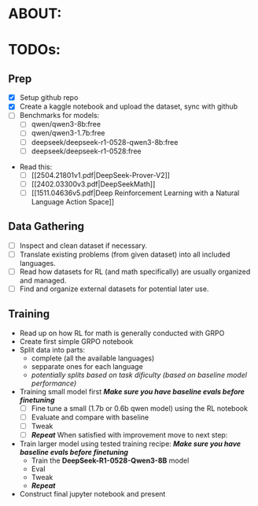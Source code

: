 # ABOUT:

# TODOs:

## Prep
- [x] Setup github repo 
- [x] Create a kaggle notebook and upload the dataset, sync with github
- [ ] Benchmarks for models:
	- [ ] qwen/qwen3-8b:free
	- [ ] qwen/qwen3-1.7b:free
	- [ ] deepseek/deepseek-r1-0528-qwen3-8b:free
	- [ ] deepseek/deepseek-r1-0528:free
- Read this:
	- [ ] [[2504.21801v1.pdf|DeepSeek-Prover-V2]]
	- [ ] [[2402.03300v3.pdf|DeepSeekMath]]
	- [ ]  [[1511.04636v5.pdf|Deep Reinforcement Learning with a Natural Language Action Space]]

## Data Gathering
- [ ] Inspect and clean dataset if necessary.
- [ ] Translate existing problems (from given dataset) into all included languages.
- [ ] Read how datasets for RL (and math specifically) are usually organized and managed.
- [ ] Find and organize external datasets for potential later use.

## Training
- Read up on how RL for math is generally conducted with GRPO
- Create first simple GRPO notebook
- Split data into parts:
	- complete (all the available languages)
	- sepparate ones for each language
	- *potentially splits based on task dificulty (based on baseline model performance)*
- Training small model first
	***Make sure you have baseline evals before finetuning***
	- [ ] Fine tune a small (1.7b or 0.6b qwen model) using the RL notebook
	- [ ] Evaluate and compare with baseline
	- [ ] Tweak
	- [ ] ***Repeat***
	When satisfied with improvement move to next step:
- Train larger model using tested training recipe:
	***Make sure you have baseline evals before finetuning***
	- Train the **DeepSeek-R1-0528-Qwen3-8B** model
	- Eval
	- Tweak
	- ***Repeat***
- Construct final jupyter notebook and present

